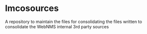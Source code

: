# lmcosources
A repository to maintain the files for consolidating the files written to consolidate the WebNMS internal 3rd party sources
